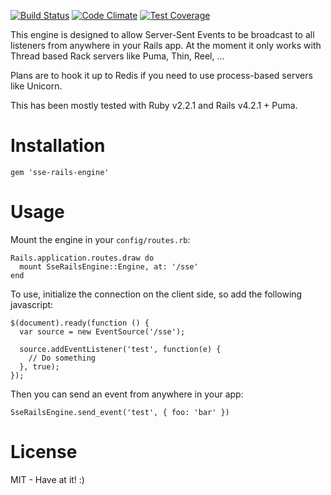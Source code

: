 [![Build Status](https://travis-ci.org/henders/sse-rails-engine.svg?branch=master)](https://travis-ci.org/henders/sse-rails-engine)
[![Code Climate](https://codeclimate.com/github/henders/sse-rails-engine/badges/gpa.svg)](https://codeclimate.com/github/henders/sse-rails-engine)
[![Test Coverage](https://codeclimate.com/github/henders/sse-rails-engine/badges/coverage.svg)](https://codeclimate.com/github/henders/sse-rails-engine)

This engine is designed to allow Server-Sent Events to be broadcast to all listeners from anywhere
in your Rails app.
At the moment it only works with Thread based Rack servers like Puma, Thin, Reel, ...

Plans are to hook it up to Redis if you need to use process-based servers like Unicorn.

This has been mostly tested with Ruby v2.2.1 and Rails v4.2.1 + Puma.

# Installation
```
gem 'sse-rails-engine'
```

# Usage

Mount the engine in your ```config/routes.rb```:
```
Rails.application.routes.draw do
  mount SseRailsEngine::Engine, at: '/sse'
end
```

To use, initialize the connection on the client side, so add the following javascript:
```
$(document).ready(function () {
  var source = new EventSource('/sse');

  source.addEventListener('test', function(e) {
    // Do something
  }, true);
});

```

Then you can send an event from anywhere in your app:
```
SseRailsEngine.send_event('test', { foo: 'bar' })
```

# License

MIT - Have at it! :)
